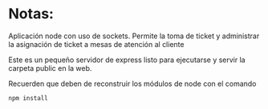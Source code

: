 # Notas:
Aplicación node con uso de sockets. Permite la toma de ticket y administrar la asignación de ticket a mesas de atención al cliente

Este es un pequeño servidor de express listo para ejecutarse y servir la carpeta public en la web.

Recuerden que deben de reconstruir los módulos de node con el comando

```
npm install
```